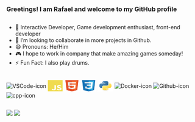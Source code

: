 ### Greetings! I am Rafael and welcome to my GitHub profile
##

- 🌱 Interactive Developer, Game development enthusiast, front-end developer
- 👯 I’m looking to collaborate in more projects in Github.
- 😄 Pronouns: He/Him
- 🎮 I hope to work in company that make amazing games someday!
- ⚡ Fun Fact: I also play drums.


<div style="display: inline_block"><br>
  <img align="center" alt="VSCode-icon" height="30" width="40" src="https://cdn.jsdelivr.net/gh/devicons/devicon/icons/vscode/vscode-original.svg" />
  <img align="center" alt="Js-icon" height="30" width="40" src="https://raw.githubusercontent.com/devicons/devicon/master/icons/javascript/javascript-plain.svg">
  <img align="center" alt="HTML-icon" height="30" width="40" src="https://raw.githubusercontent.com/devicons/devicon/master/icons/html5/html5-original.svg">
  <img align="center" alt="CSS-icon" height="30" width="40" src="https://raw.githubusercontent.com/devicons/devicon/master/icons/css3/css3-original.svg">
  <img align="center" alt="Python-icon" height="30" width="40" src="https://raw.githubusercontent.com/devicons/devicon/master/icons/python/python-original.svg">
  <img align="center" alt="Docker-icon" height="30" width="40" src="https://cdn.jsdelivr.net/gh/devicons/devicon/icons/docker/docker-plain-wordmark.svg" />
  <img align="center" alt="Github-icon" height="30" width="40" src="https://cdn.jsdelivr.net/gh/devicons/devicon/icons/github/github-original.svg" />
  <img align="center" alt="cpp-icon" height="30" width="40" src="https://cdn.jsdelivr.net/gh/devicons/devicon/icons/cplusplus/cplusplus-original.svg" />
          

</div>
  
##
  
<div> 
  <a href = "mailto:coleto.rafael@gmail.com"><img src="https://img.shields.io/badge/Gmail-D14836?style=for-the-badge&logo=gmail&logoColor=white" target="_blank"></a>
  <a href="https://www.linkedin.com/in/rafael-coleto-a0288313b/" target="_blank"><img src="https://img.shields.io/badge/-LinkedIn-%230077B5?style=for-the-badge&logo=linkedin&logoColor=white" target="_blank"></a>  
</div>
